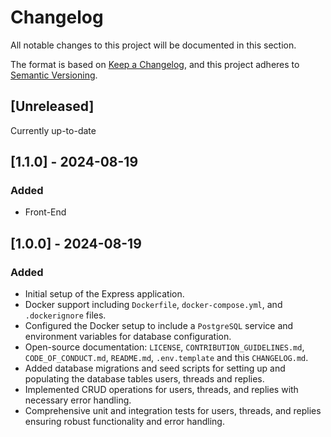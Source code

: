 # Changelog

All notable changes to this project will be documented in this section.

The format is based on [Keep a Changelog](https://keepachangelog.com/en/1.0.0/), and this project adheres to [Semantic Versioning](https://semver.org/spec/v2.0.0.html).

## [Unreleased]

Currently up-to-date

## [1.1.0] - 2024-08-19

### Added

- Front-End

## [1.0.0] - 2024-08-19

### Added

- Initial setup of the Express application.
- Docker support including `Dockerfile`, `docker-compose.yml`, and `.dockerignore` files.
- Configured the Docker setup to include a `PostgreSQL` service and environment variables for database configuration.
- Open-source documentation: `LICENSE`, `CONTRIBUTION_GUIDELINES.md`, `CODE_OF_CONDUCT.md`, `README.md`, `.env.template` and this `CHANGELOG.md`.
- Added database migrations and seed scripts for setting up and populating the database tables users, threads and replies.
- Implemented CRUD operations for users, threads, and replies with necessary error handling.
- Comprehensive unit and integration tests for users, threads, and replies ensuring robust functionality and error handling.
